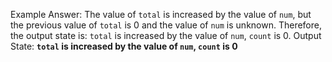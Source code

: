 Example Answer: 
The value of `total` is increased by the value of `num`, but the previous value of `total` is 0 and the value of `num` is unknown. Therefore, the output state is: `total` is increased by the value of `num`, `count` is 0.
Output State: **`total` is increased by the value of `num`, `count` is 0**